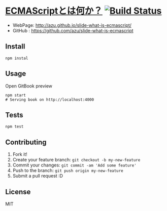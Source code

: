 # [ECMAScriptとは何か？](https://github.com/azu/slide-what-is-ecmascript) [![Build Status](https://travis-ci.org/azu/slide-what-is-ecmascript.svg?branch=master)](https://travis-ci.org/azu/slide-what-is-ecmascript)


- WebPage: http://azu.github.io/slide-what-is-ecmascript/
- GitHub : https://github.com/azu/slide-what-is-ecmascript

## Install

    npm instal

## Usage

Open GitBook preview

    npm start
    # Serving book on http://localhost:4000

## Tests

    npm test

## Contributing

1. Fork it!
2. Create your feature branch: `git checkout -b my-new-feature`
3. Commit your changes: `git commit -am 'Add some feature'`
4. Push to the branch: `git push origin my-new-feature`
5. Submit a pull request :D

## License

MIT

